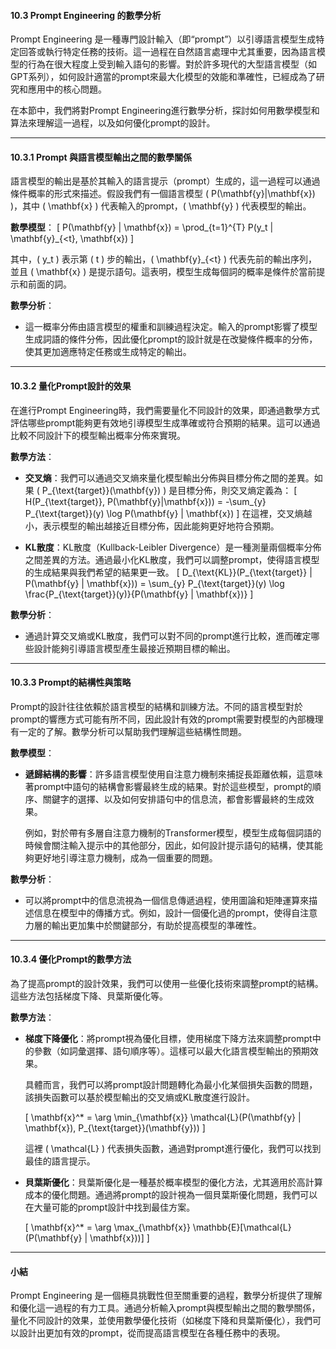 #### **10.3 Prompt Engineering 的數學分析**

Prompt Engineering 是一種專門設計輸入（即“prompt”）以引導語言模型生成特定回答或執行特定任務的技術。這一過程在自然語言處理中尤其重要，因為語言模型的行為在很大程度上受到輸入語句的影響。對於許多現代的大型語言模型（如GPT系列），如何設計適當的prompt來最大化模型的效能和準確性，已經成為了研究和應用中的核心問題。

在本節中，我們將對Prompt Engineering進行數學分析，探討如何用數學模型和算法來理解這一過程，以及如何優化prompt的設計。

---

#### **10.3.1 Prompt 與語言模型輸出之間的數學關係**

語言模型的輸出是基於其輸入的語言提示（prompt）生成的，這一過程可以通過條件概率的形式來描述。假設我們有一個語言模型 \( P(\mathbf{y}|\mathbf{x}) \)，其中 \( \mathbf{x} \) 代表輸入的prompt，\( \mathbf{y} \) 代表模型的輸出。

**數學模型**：
\[ P(\mathbf{y} | \mathbf{x}) = \prod_{t=1}^{T} P(y_t | \mathbf{y}_{<t}, \mathbf{x}) \]

其中，\( y_t \) 表示第 \( t \) 步的輸出，\( \mathbf{y}_{<t} \) 代表先前的輸出序列，並且 \( \mathbf{x} \) 是提示語句。這表明，模型生成每個詞的概率是條件於當前提示和前面的詞。

**數學分析**：
- 這一概率分佈由語言模型的權重和訓練過程決定。輸入的prompt影響了模型生成詞語的條件分佈，因此優化prompt的設計就是在改變條件概率的分佈，使其更加適應特定任務或生成特定的輸出。

---

#### **10.3.2 量化Prompt設計的效果**

在進行Prompt Engineering時，我們需要量化不同設計的效果，即通過數學方式評估哪些prompt能夠更有效地引導模型生成準確或符合預期的結果。這可以通過比較不同設計下的模型輸出概率分佈來實現。

**數學方法**：
- **交叉熵**：我們可以通過交叉熵來量化模型輸出分佈與目標分佈之間的差異。如果 \( P_{\text{target}}(\mathbf{y}) \) 是目標分佈，則交叉熵定義為：
  \[ H(P_{\text{target}}, P(\mathbf{y}|\mathbf{x})) = -\sum_{y} P_{\text{target}}(y) \log P(\mathbf{y} | \mathbf{x}) \]
  在這裡，交叉熵越小，表示模型的輸出越接近目標分佈，因此能夠更好地符合預期。

- **KL散度**：KL散度（Kullback-Leibler Divergence）是一種測量兩個概率分佈之間差異的方法。通過最小化KL散度，我們可以調整prompt，使得語言模型的生成結果與我們希望的結果更一致。
  \[ D_{\text{KL}}(P_{\text{target}} \| P(\mathbf{y} | \mathbf{x})) = \sum_{y} P_{\text{target}}(y) \log \frac{P_{\text{target}}(y)}{P(\mathbf{y} | \mathbf{x})} \]

**數學分析**：
- 通過計算交叉熵或KL散度，我們可以對不同的prompt進行比較，進而確定哪些設計能夠引導語言模型產生最接近預期目標的輸出。

---

#### **10.3.3 Prompt的結構性與策略**

Prompt的設計往往依賴於語言模型的結構和訓練方法。不同的語言模型對於prompt的響應方式可能有所不同，因此設計有效的prompt需要對模型的內部機理有一定的了解。數學分析可以幫助我們理解這些結構性問題。

**數學模型**：
- **遞歸結構的影響**：許多語言模型使用自注意力機制來捕捉長距離依賴，這意味著prompt中語句的結構會影響最終生成的結果。對於這些模型，prompt的順序、關鍵字的選擇、以及如何安排語句中的信息流，都會影響最終的生成效果。

  例如，對於帶有多層自注意力機制的Transformer模型，模型生成每個詞語的時候會關注輸入提示中的其他部分，因此，如何設計提示語句的結構，使其能夠更好地引導注意力機制，成為一個重要的問題。

**數學分析**：
- 可以將prompt中的信息流視為一個信息傳遞過程，使用圖論和矩陣運算來描述信息在模型中的傳播方式。例如，設計一個優化過的prompt，使得自注意力層的輸出更加集中於關鍵部分，有助於提高模型的準確性。

---

#### **10.3.4 優化Prompt的數學方法**

為了提高prompt的設計效果，我們可以使用一些優化技術來調整prompt的結構。這些方法包括梯度下降、貝葉斯優化等。

**數學方法**：
- **梯度下降優化**：將prompt視為優化目標，使用梯度下降方法來調整prompt中的參數（如詞彙選擇、語句順序等）。這樣可以最大化語言模型輸出的預期效果。
  
  具體而言，我們可以將prompt設計問題轉化為最小化某個損失函數的問題，該損失函數可以基於模型輸出的交叉熵或KL散度進行設計。

  \[ \mathbf{x}^* = \arg \min_{\mathbf{x}} \mathcal{L}(P(\mathbf{y} | \mathbf{x}), P_{\text{target}}(\mathbf{y})) \]

  這裡 \( \mathcal{L} \) 代表損失函數，通過對prompt進行優化，我們可以找到最佳的語言提示。

- **貝葉斯優化**：貝葉斯優化是一種基於概率模型的優化方法，尤其適用於高計算成本的優化問題。通過將prompt的設計視為一個貝葉斯優化問題，我們可以在大量可能的prompt設計中找到最佳方案。

  \[ \mathbf{x}^* = \arg \max_{\mathbf{x}} \mathbb{E}[\mathcal{L}(P(\mathbf{y} | \mathbf{x}))] \]

---

#### **小結**

Prompt Engineering 是一個極具挑戰性但至關重要的過程，數學分析提供了理解和優化這一過程的有力工具。通過分析輸入prompt與模型輸出之間的數學關係，量化不同設計的效果，並使用數學優化技術（如梯度下降和貝葉斯優化），我們可以設計出更加有效的prompt，從而提高語言模型在各種任務中的表現。